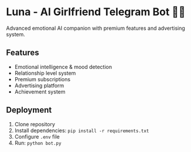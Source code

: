 # Luna - AI Girlfriend Telegram Bot 🤖💖

Advanced emotional AI companion with premium features and advertising system.

## Features
- Emotional intelligence & mood detection
- Relationship level system  
- Premium subscriptions
- Advertising platform
- Achievement system

## Deployment
1. Clone repository
2. Install dependencies: `pip install -r requirements.txt`
3. Configure `.env` file
4. Run: `python bot.py`
